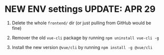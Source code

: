 # NEW ENV settings UPDATE: APR 29

1. Delete the whole `frontend/` dir (or just pulling from GitHub would be fine)

2. Remover the old `vue-cli` package by running `npm uninstall vue-cli -g`

3. Install the new version `@vue/cli` by running `npm install -g @vue/cli`

